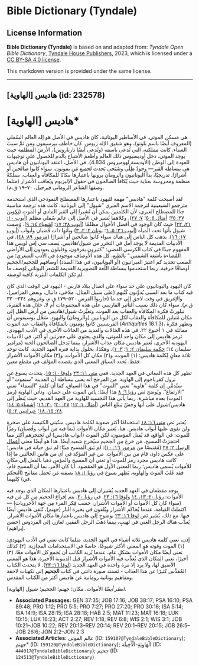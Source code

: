 # Bible Dictionary (Tyndale)

## License Information

**Bible Dictionary (Tyndale)** is based on and adapted from: _Tyndale Open Bible Dictionary_, [Tyndale House Publishers](https://tyndaleopenresources.com/), 2023, which is licensed under a [CC BY-SA 4.0 license](https://creativecommons.org/licenses/by-sa/4.0/legalcode.en).

This markdown version is provided under the same license.



--------------------------------

## هاديس [الهاوية] (id: 232578)

هاديس \[الهاوية]\*
==================

هي مَسكن الموتى. في الأساطير اليونانية، كان هاديس في الأصل هو إله العالم السُفلي (المعروف أيضًا باسم بلوتو)، وهو شقيق الإله زيوس. كان خاطف بيرسيفون ومِن ثمَّ سببَ الشتاء. كانت مملكته، التي تُدعى باسمه (وتُدعى أيضًا تارتاروس)، الأرضَ المظلمة حيث يوجد الموتى. دخل أوديسيوس ذلك العالم وأطعمَ الأشباح بالدم للحصول على توجيهات للعودة إلى الوطن (الأوديسة لهوميروس 4\.834\). في الأصل، اعتقد اليونانيون أن هاديس هي ببساطة القبر— وجودٌ ظِلِّي وشَبَحي يَحدث لجميع مَن يموتون، سواء كانوا صالحين أو أشرارًا. تدريجيًا، بدأ اليونانيون والرومان يرونها باعتبارها مكانًا للمكافأة والعقاب، مملكةً منظمة ومحروسة بعناية حيث يُكافأ الصالحون في حقول الإليزيوم ويُعاقب الأشرار (مثلما وصفها الشاعر الروماني فيرجيل، ٧٠–١٩ ق.م).

لقد أصبحت كلمة "هاديس" مهمة لليهود باعتبارها المصطلح النموذجي الذي استخدمه مترجمو السبعينية لترجمة الاسم العبري "شيول" إلى اليونانية. كانت هذه ترجمة مناسبة جدًا للمصطلح العبري، لأن الكلمتين يمكن أن تُشيرا إلى القبر المادي أو الموت ([تكوين ٣٧: ٣٥](https://ref.ly/Gen37:35)؛ [أمثال ٥: ٥](https://ref.ly/Prov5:5)؛ [٧: ٢٧](https://ref.ly/Prov7:27))، وكلاهما يُشير في الأصل إلى عالم سُفلي مظلم ([أيوب ١٠: ٢١، ٢٢](https://ref.ly/Job10:21-Job10:22)) حيث كان الوجود في أفضل الأحوال مظلمًا ([أيوب ٣٨: ١٧](https://ref.ly/Job38:17)؛ [إشعياء ١٤: ٩](https://ref.ly/Isa14:9)). وُصفت شيول بأنها تحت المياه ([أيوب ٢٦: ٥، ٦](https://ref.ly/Job26:5-Job26:6)؛ [يونان ٢: ٢، ٣](https://ref.ly/Jonah2:2-Jonah2:3)) وبأنها ذات قُضبان وأبواب ([أيوب ١٧: ١٦](https://ref.ly/Job17:16)). يذهب كل الناس إلى هناك سواء كانوا صالحين أو أشرارًا ([مزمور ٨٩: ٤٨](https://ref.ly/Ps89:48)). في الأدبيات القديمة لا يوجد أمل في التحرر من شيول/هاديس. يَصف سي إس لويس هذا المفهوم جيدًا في كتاب الكرسي الفضي: "كثيرون يغرقون، وقليلون يعودون إلى الأراضي المُضاءة بأشعة الشمس." بالطبع، كل هذه الأوصاف موجودة في الأدب الشعري؛ من الصعب تحديد كم اعتبرَ العبرانيون (أو اليونانيون، في هذا الصدد) أوصافهم للجحيم/الجحيم أوصافًا حرفية. ربما استخدموا ببساطة اللُغة التصويرية القديمة للشعر اليوناني لِوَصف ما لم تَكن الكلمات النثرية كافية لوصفه.

كان اليهود واليونانيون على حد سواء على اتصال ببلاد فارس \- اليهود في الوقت الذي كان فيه كتاب ما بعد السبي يُدوِّنون كُتُبهم (على سبيل المثال، ملاخي، دانيال، وبعض المزامير)، والإغريق في وقت لاحق إلى حد ما (حاربوا الفرس ٥٢٠–٤٧٩ ق.م، وغزوهم ٣٣٤–٣٣٠ ق.م). سواء كان ذلك بسبب التأثير الفارسي على هذه المجموعات أم لا، خلال هذه الفترة، تبلورتْ فكرة المكافأة والعقاب بعد الموت، وتغيَّرتْ شيول/هاديس من أرض الظل إلى مكان مُتباين للمكافأة والعقاب لكل من اليونانيين (والرومان) واليهود. سَجَّل يوسيفوس أن الفريسيين كانوا يؤمنون بالمكافأة والعقاب عند الموت (*Antiquities* 18\.1\.3\)، وتظهر فكرة مماثلة في ١ أخنوخ ٢٢. في هذه الحالات والعديد من الحالات الأخرى في الأدب اليهودي، تَرمز هاديس إلى مكان واحد للموتى، والذي يحتوي على حجرتين أو أكثر. في الأدبيات اليهودية الأخرى، تُعتبر هاديس مكان عذاب الأشرار، بينما يَدخل الصالحون الجنة (مزامير سليمان ١٤؛ [حكمة سليمان ٢: ١](https://ref.ly/Wis2:1)؛ [٣: ١](https://ref.ly/Wis2:1)). وهكذا، بحلول بداية فترة العهد الجديد، كانت توجد ثلاثة معانٍ لِكلمة هاديس: (١) الموت، و(٢) مكان كل الأموات، و(٣) مكان الأموات الأشرار فقط. يُحدد السياق المعنى الذي يقصده المؤلف في مقطع معين.

تظهر كل هذه المعاني في العهد الجديد. ففي [متى ١١: ٢٣](https://ref.ly/Matt11:23) و[لوقا ١٠: ١٥](https://ref.ly/Luke10:15)، يتحدث يسوع عن نزول كفرناحوم إلى الهاوية. من المرجح أنه يعني ببساطة أن المدينة "ستموت" أو ستُدمَّر. إن كلمة "هاوية" تعني "الموت" في هذا السياق، كما أن كلمة "السماء" تعني "الارتفاع". ويُوضح نَص [رؤيا ٦: ٨](https://ref.ly/Rev6:8) هذا أيضًا: يأتي الموت على حصان، وتأتي الهاوية (رمز الموت) بعده مباشرة. ربما يأتي هذا التجسيد للهاوية من العهد القديم، حيث يُنظَر إلى هاديس/شيول على أنها وحشٌ يَبتلع الناس ([أمثال ١: ١٢](https://ref.ly/Prov1:12)؛ [٢٧: ٢٠](https://ref.ly/Prov27:20)؛ [٣٠: ١٦](https://ref.ly/Prov30:16)؛ [إشعياء ٥: ١٤](https://ref.ly/Isa5:14)؛ [٢٨: ١٥، ١٨](https://ref.ly/Isa28:15)؛ [عبرانيين ٢: ٥](https://ref.ly/Hab2:5)).

يُعتبر نَص [متى ١٦: ١٨](https://ref.ly/Matt16:18) استخدامًا أكثر صعوبة لكلمة هاديس. ستُبنى الكنيسة على صخرةٍ ولن تقوى عليها أبواب هاديس. هنا، يُعتبر مكان الأموات (بما فيه من أبواب وقُضبان) رمزًا للموت: في الواقع، قد يُقتل المؤمنون، لكن الموت (أبواب هاديس) لن تَحتجزهم أكثر مما احتجزتْ المسيح. مَن خرجَ مِن الجحيم سيُخرج شعبه أيضًا. هذا هو أيضًا معنى [أعمال الرسل ٢: ٢٧](https://ref.ly/Acts2:27) (مُقتبسًا من [مزمور ١٦: ١٠](https://ref.ly/Ps16:10)): لم يَبق المسيح ميتًا؛ لم تبق حياته في هاديس؛ على عكس داود، قامَ من بين الأموات. من غير المؤكد في أي من هاتين الحالتين ما إذا كانت هاديس مجرد رمز للموت أو تعني أن المسيح والمؤمن ذهبا بالفعل إلى مكانٍ للأموات يُسمى هاديس؛ ربما المعنى الأول هو المقصود. أيا كان الأمر، بما أن المسيح قام، فقد غَلبَ الموتَ والهاوية. يَظهر يسوع في [رؤيا ١: ١٨](https://ref.ly/Rev1:18) بصفته مَن يَحمل مفاتيح (التحكم في) كِليهما.

يوجد مقطعان في العهد الجديد يُشيران إلى هاديس باعتبارها المكان الذي يوجد فيه الأموات: [رؤيا ٢٠: ١٣، ١٤](https://ref.ly/Rev20:13-Rev20:14) و[لوقا ١٦: ٢٣](https://ref.ly/Luke16:23). في [رؤيا ٢٠](https://ref.ly/Rev20:1-Rev20:15)، يتم إفراغ الجحيم مِن كل مَن فيه (سواء كان كل الأموات أو الأموات الأشرار، حسب فِكر المرء مِن جهة الأخرويات) — اكتملتْ القيامة. عندما يُحاكَم الأشرار ويُلقون في بحيرة النار (جهنم)، تُلقى هاديس أيضًا فيها. مع ذلك، يُشير نَص [لوقا ١٦: ٢٣](https://ref.ly/Luke16:23) بوضوحٍ إلى هاديس باعتبارها مكان الأموات الأشرار. يُعذَّب هناك الرجل الغني في لهيبٍ، بينما ذهبَ الرجل الفقير، لعازر، إلى الفردوس (حضن إبراهيم).

إذن، تعني كلمة هاديس ثلاثة أشياء في العهد الجديد، مثلما كانت تعني في الأدب اليهودي: (١) الموت وقوته هو المعنى الأكثر شيوعًا، خاصةً في الاستخدامات المجازية. (٢) كذلك تعني أيضًا مكان الأموات بشكلٍ عام، عندما يُريد الكاتب أن يَجمع كل الأموات معًا. (٣) أخيرًا، تعني المكان الذي يُعذَّب فيه الأموات الأشرار قبل الدينونة الأخيرة. هذا هو المعنى الأضيق لها، ولا يرد إلا مرة واحدة في العهد الجديد ([لوقا ١٦: ٢٣](https://ref.ly/Luke16:23)). لا يتحدث الكتاب المُقدَّس كثيرًا عن هذا العذاب \- تَستند صورة دانتي في كتاب **الجحيم** إلى تكهنات لاحقة ومفاهيم يونانية رومانية عن هاديس أكثر من الكتاب المقدس.

*انظر أيضًا* الأموات، مكان؛ جهنم؛ الجحيم؛ شيول \[الهاوية].

* **Associated Passages:** GEN 37:35; JOB 17:16; JOB 38:17; PSA 16:10; PSA 89:48; PRO 1:12; PRO 5:5; PRO 7:27; PRO 27:20; PRO 30:16; ISA 5:14; ISA 14:9; ISA 28:15; ISA 28:18; HAB 2:5; MAT 11:23; MAT 16:18; LUK 10:15; LUK 16:23; ACT 2:27; REV 1:18; REV 6:8; WIS 2:1; WIS 3:1; JOB 10:21–JOB 10:22; REV 20:13–REV 20:14; REV 20:1–REV 20:15; JOB 26:5–JOB 26:6; JON 2:2–JON 2:3
* **Associated Articles:** عالم الموتى (ID: `159107@TyndaleBibleDictionary`); جهنم* (ID: `159120@TyndaleBibleDictionary`); الْهَاوِيَةِ-الْأَخِيلَة (ID: `444017@TyndaleBibleDictionary`); جحيم (ID: `124513@TyndaleBibleDictionary`)

